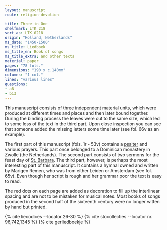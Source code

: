 ```yaml
---
layout: manuscript
route: religion-devotion

title: Three in One
shelfmark: LTK 218
sort_as: LTK 0218
origin: "Holland, Netherlands"
ms_date: "1450-1500"
ms_title: Liedboek
ms_title_en: Book of songs
ms_title_extra: and other texts
material: paper
pages: "78 fols."
dimensions: "190 x c.140mm"
columns: "1 col."
lines: "various lines"
questions:
- a8
- b13
---
```


This manuscript consists of three independent material units, which were
produced at different times and places and then later bound together.
During the binding process the leaves were cut to the same size, which
led to some loss of the text in the third part. Upon close inspection
you can see that someone added the missing letters some time later (see
fol. <span data-fol="66v" class="fref">66v</span> as an example).

The first part of this manuscript (fols. <span data-fol="1r" class="fref">1r</span> - <span data-fol="53v" class="fref">53v</span>) contains a
[psalter](https://en.wikipedia.org/wiki/Psalter) and various prayers.
This part once belonged to a Dominican monastery in Zwolle (the
Netherlands). The second part consists of two sermons for the feast day
of [St. Barbara](https://en.wikipedia.org/wiki/Saint_Barbara). The third
part, however, is perhaps the most interesting part of this manuscript.
It contains a hymnal owned and written by Marigen Remen, who was from
either Leiden or Amsterdam (see fol. <span data-fol="65v" class="fref">65v</span>). Even though her script is
rough and her grammar poor the text is easy to read.

The red dots on each page are added as decoration to fill up the
interlinear spacing and are not to be mistaken for musical notes. Most
books of songs produced in the second half of the sixteenth century were
no longer witten by hand but printed.

{% cite liecodices --locator 26-30 %}
{% cite stocollecties --locator nr. 96,742,1345  %}
{% cite gerliedboekje %}